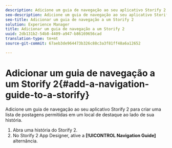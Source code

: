 ```yaml
---
description: Adicione um guia de navegação ao seu aplicativo Storify 2 para criar uma lista de postagens permitidas em um local de destaque ao lado de sua história.
seo-description: Adicione um guia de navegação ao seu aplicativo Storify 2 para criar uma lista de postagens permitidas em um local de destaque ao lado de sua história.
seo-title: Adicionar um guia de navegação a um Storify 2
solution: Experience Manager
title: Adicionar um guia de navegação a um Storify 2
uuid: 2db131b2-54b8-4409-a947-b86169656cad
translation-type: tm+mt
source-git-commit: 67aeb3de964473b326c88c3a3f81ff48a6a12652

---
```



# Adicionar um guia de navegação a um Storify 2{#add-a-navigation-guide-to-a-storify}

Adicione um guia de navegação ao seu aplicativo Storify 2 para criar uma lista de postagens permitidas em um local de destaque ao lado de sua história.

1. Abra uma história do Storify 2.
1. No Storify 2 App Designer, ative a **[!UICONTROL Navigation Guide]** alternância.
